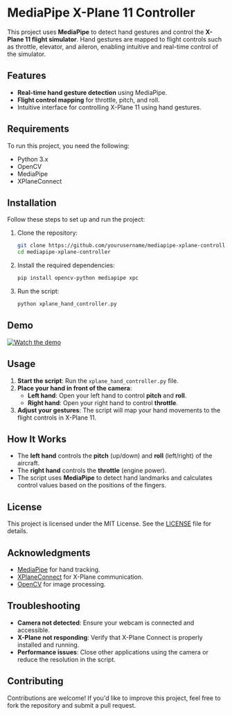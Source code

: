 
# MediaPipe X-Plane 11 Controller

This project uses **MediaPipe** to detect hand gestures and control the **X-Plane 11 flight simulator**. Hand gestures are mapped to flight controls such as throttle, elevator, and aileron, enabling intuitive and real-time control of the simulator.

## Features
- **Real-time hand gesture detection** using MediaPipe.
- **Flight control mapping** for throttle, pitch, and roll.
- Intuitive interface for controlling X-Plane 11 using hand gestures.

## Requirements
To run this project, you need the following:
- Python 3.x
- OpenCV
- MediaPipe
- XPlaneConnect

## Installation
Follow these steps to set up and run the project:

1. Clone the repository:
   ```bash
   git clone https://github.com/yourusername/mediapipe-xplane-controller.git
   cd mediapipe-xplane-controller


2. Install the required dependencies:
   ```bash
   pip install opencv-python mediapipe xpc
   ```

3. Run the script:
   ```bash
   python xplane_hand_controller.py
   ```
## Demo
[![Watch the demo](https://img.youtube.com/vi/mk37UO0KcNg/maxresdefault.jpg)](https://youtu.be/mk37UO0KcNg)

## Usage
1. **Start the script**: Run the `xplane_hand_controller.py` file.
2. **Place your hand in front of the camera**:
   - **Left hand**: Open your left hand to control **pitch** and **roll**.
   - **Right hand**: Open your right hand to control **throttle**.
3. **Adjust your gestures**: The script will map your hand movements to the flight controls in X-Plane 11.

## How It Works
- The **left hand** controls the **pitch** (up/down) and **roll** (left/right) of the aircraft.
- The **right hand** controls the **throttle** (engine power).
- The script uses **MediaPipe** to detect hand landmarks and calculates control values based on the positions of the fingers.

## License
This project is licensed under the MIT License. See the [LICENSE](LICENSE.md) file for details.

## Acknowledgments
- [MediaPipe](https://ai.google.dev/edge/mediapipe/solutions/vision/hand_landmarker?hl=tr) for hand tracking.
- [XPlaneConnect](https://github.com/nasa/XPlaneConnect) for X-Plane communication.
- [OpenCV](https://opencv.org/) for image processing.

## Troubleshooting
- **Camera not detected**: Ensure your webcam is connected and accessible.
- **X-Plane not responding**: Verify that X-Plane Connect is properly installed and running.
- **Performance issues**: Close other applications using the camera or reduce the resolution in the script.

## Contributing
Contributions are welcome! If you'd like to improve this project, feel free to fork the repository and submit a pull request.
```
